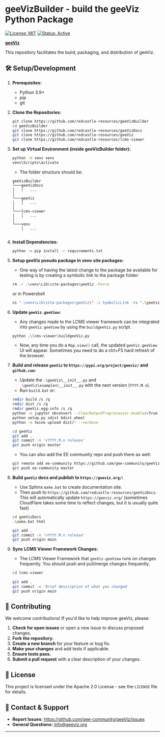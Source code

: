 # geeVizBuilder - build the geeViz Python Package

[![License: MIT](https://img.shields.io/badge/License-MIT-yellow.svg)](https://opensource.org/licenses/MIT) <!-- Or choose your license -->
[![Status: Active](https://img.shields.io/badge/Status-Active-brightgreen)]() <!-- Or Beta, Alpha, etc. -->

**[geeViz](https://geeviz.org/)**

This repository facilitates the build, packaging, and distribution of geeViz. 

## 🛠️ Setup/Development 

1.  **Prerequisites:**
    *   Python 3.9+
    *   pip
    *   git
2.  **Clone the Repositories:**
    ```bash
    git clone https://github.com/redcastle-resources/geeVizBuilder
    cd geeVizBuilder
    git clone https://github.com/redcastle-resources/geeVizDocs
    git clone https://github.com/redcastle-resources/geeViz
    git clone https://github.com/redcastle-resources/lcms-viewer

    ```
    
3.  **Set up Virtual Environment (inside geeVizBuilder folder):**
    ```bash
    python -m venv venv
    venv\Scripts\activate
    ```

    * The folder structure should be:
    ```
    geeVizBuilder
    └───geeVizDocs
    │   │   ...
    │   
    └───geeViz
    │   │   ...
    │   
    └───lcms-viewer
    │   │   ...
    │   
    └───venv
        │   ...
     
    ``` 
4.  **Install Dependencies:**
    ```bash
    python -m pip install -r requirements.txt
    ```
5.  **Setup geeViz pseudo package in venv site packages:**
    * One way of having the latest change to the package be available for testing is by creating a symbolic link to the package folder:
    ```bash
    rm -r .\venv\Lib\site-packages\geeViz -Force
    ```
    or in Powershell
    ```bash
    ni ".\venv\Lib\site-packages\geeViz\" -i SymbolicLink -ta ".\geeViz\"
    ```
6.  **Update `geeViz.geeView`:**
    * Any changes made to the LCMS viewer framework can be integrated into `geeViz.geeView` by using the `buildgeeViz.py` script.
    ```bash
    python .\lcms-viewer\buildgeeViz.py
    ```
    * Now, any time you do a `Map.view()` call, the updated `geeViz.geeView` UI will appear. Sometimes you need to do a ctrl+F5 hard refresh of the browser.

7.  **Build and release `geeViz` to `https://pypi.org/project/geeviz/` and `github.com`:**
    * Update the `.\geeViz\__init__.py` and `.\geeViz\examples\__init__.py` with the next version (`YYYY.M.n`).
    * Run `build.bat` or:
    ```bash
    rmdir build /s /q
    rmdir dist /s /q
    rmdir geeViz.egg-info /s /q
    python -m jupyter nbconvert --ClearOutputPreprocessor.enabled=True --inplace examples/*.ipynb
    python setup.py sdist bdist_wheel
    python -m twine upload dist/* --verbose

    cd geeViz
    git add .
    git commit -m 'vYYYY.M.n release'
    git push origin master
    ```
    * You can also add the EE community repo and push there as well:
    ```bash
    git remote add ee-community https://github.com/gee-community/geeViz
    git push ee-community master
    ```

8.  **Build `geeViz` docs and publish to `https://geeviz.org/`:**
    * Use Sphinx `make.bat` to create documentation site.
    * Then push to `https://github.com/redcastle-resources/geeVizDocs`. This will automatically update `https://geeviz.org/` (sometimes CloudFlare takes some time to reflect changes, but it is usually quite fast)  
    ```bash
    cd geeVizDocs
    .\make.bat html
    
    git add .
    git commit -m 'vYYYY.M.n release'
    git push origin main
    ```

9.  **Sync LCMS Viewer Framework Changes:**
    * The LCMS Viewer Framework that `geeViz.geeView` runs on changes frequently. You should push and pull/merge changes frequently.
    ```bash
    cd lcms-viewer
   
    git add .
    git commit -m 'Brief description of what you changed'
    git push origin main
    ```
    

## 🤝 Contributing

We welcome contributions! If you'd like to help improve geeViz, please:

1.  **Check for open issues** or open a new issue to discuss proposed changes.
2.  **Fork the repository.**
3.  **Create a new branch** for your feature or bug fix.
4.  **Make your changes** and add tests if applicable.
5.  **Ensure tests pass.**
6.  **Submit a pull request** with a clear description of your changes.


## 📄 License

This project is licensed under the Apache 2.0 License - see the `LICENSE` file for details.

## 📧 Contact & Support

*   **Report Issues:** https://github.com/gee-community/geeViz/issues
*   **General Questions:** info@geeviz.org

---

